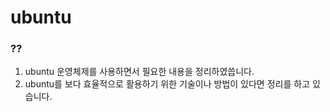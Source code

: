 # ubuntu

### ??

1. ubuntu 운영체제를 사용하면서 필요한 내용을 정리하였씁니다.
2. ubuntu를 보다 효율적으로 활용하기 위한 기술이나 방법이 있다면 정리를 하고 있습니다.
